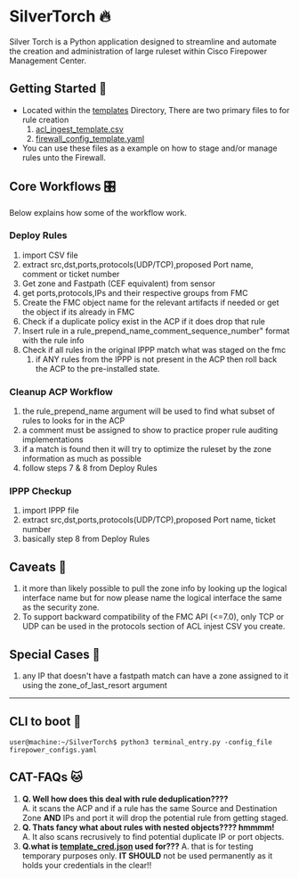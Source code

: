 # SilverTorch 🔥
Silver Torch is a Python application designed to streamline and automate the creation and administration of large ruleset 
within Cisco Firepower Management Center.

## Getting Started 🌵
* Located within the [templates](templates) Directory, There are two primary files to for rule creation
  1. [acl_ingest_template.csv](templates%2Facl_ingest_template.csv)
  2. [firewall_config_template.yaml](templates%2Ffirewall_config_template.yaml)
* You can use these files as a example on how to stage and/or manage rules unto the Firewall.

## Core Workflows  🎛️
Below explains how some of the workflow work.
### Deploy Rules
1. import CSV file
2. extract src,dst,ports,protocols(UDP/TCP),proposed Port name, comment or ticket number
3. Get zone and Fastpath (CEF equivalent) from sensor
4. get ports,protocols,IPs and their respective groups from FMC
5. Create the FMC object name for the relevant artifacts if needed or get the object if its already in FMC
6. Check if a duplicate policy exist in the ACP if it does drop that rule
7. Insert rule in a rule_prepend_name_comment_sequence_number" format with the rule info
8. Check if all rules in the original IPPP match what was staged on the fmc
   1. if ANY rules from the IPPP is not present in the ACP then roll back the ACP to the pre-installed state.

### Cleanup ACP Workflow
1. the rule_prepend_name argument will be used to find what subset of rules to looks for in the ACP
2.  a comment must be assigned to show to practice proper rule auditing implementations
3. if a match is found then it will try to optimize the ruleset by the zone information as much as possible
4. follow steps 7 & 8 from Deploy Rules

### IPPP Checkup
1. import IPPP file
2. extract src,dst,ports,protocols(UDP/TCP),proposed Port name, ticket number
3. basically step 8 from Deploy Rules

## Caveats 👀
1. it more than likely possible to pull the zone info by looking up the logical interface name but for now please name the logical interface the same as the security zone.
2.  To support backward compatibility of the FMC API (<=7.0), only TCP or UDP can be used in the protocols section of ACL injest CSV you create.

## Special Cases 🎍
1. any IP that doesn't have a fastpath match can have a zone assigned to it using the zone_of_last_resort argument

----------------

## CLI to boot 👢
```console
user@machine:~/SilverTorch$ python3 terminal_entry.py -config_file firepower_configs.yaml
```

## CAT-FAQs 🐱
1. **Q. Well how does this deal with rule deduplication????**  
A. it scans the ACP and if a rule has the same Source and Destination Zone **AND** IPs and port  it will drop the potential rule from getting staged.  
2. **Q. Thats fancy what about rules with nested objects???? hmmmm!**   
A. It also scans recrusively to find potential duplicate IP or port objects.  
3. **Q.what is [template_cred.json](templates%2Ftemplate_cred.json) used for???**
A. that is for testing temporary purposes only. **IT SHOULD** not be used permanently as it holds your credentials in the clear!!

